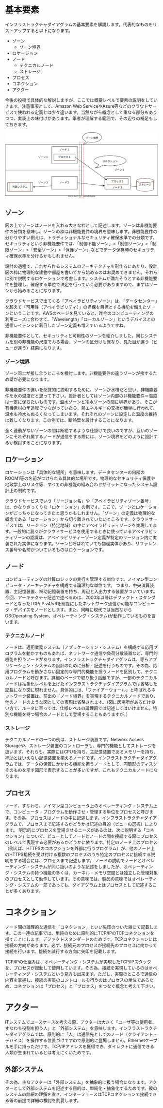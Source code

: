 # 基本要素

インフラストラクチャダイアグラムの基本要素を解説します。代表的なものをリストアップすると以下になります。

* ゾーン
  * ゾーン境界
* ロケーション
* ノード
  * テクニカルノード
  * ストレージ
* プロセス
* コネクション
* アクター

今後の投稿で具体的な解説しますが、ここでは概要レベルで要素の説明をしていきます。注意事項として、Amazon Web ServiceやAzure等などのクラウドサービスで使われる定義とは少々違います。当然ながら概念として重なる部分もありつつ、実装上の味付けがあります。筆者が理解する範囲で、その辺りの補足もしておきます。


![基本要素を含んだダイアグラム](basic_elements_diagram.drawio.svg)

## ゾーン

図の上でゾーンはノードを入れる大きな枠として記述します。ゾーンは非機能要件の分類を意味し、ゾーンの枠は非機能要件の境界を意味します。非機能要件の分かりやすい例えは、トラディショナルなセキュリティ確保水準での分類です。セキュリティという非機能要件では、「制御不能ゾーン」>「制御ゾーン」>「制限ゾーン」>「安全ゾーン」>「保護ゾーン」などでデータ保存時のセキュリティ確保水準を分けるかもしれません。

設計の過程で、これから作るシステムのアーキテクチャを形作るにあたり、設計図の枠に物理的な建物や部屋を書いてから始めるのはお奨めできません。それらは別で説明するロケーションで考慮します。システムが満たそうとする非機能要件を整理し、確保する単位で決定を行っていく必要がありますので、まずはゾーンから始めることになります。

クラウドサービスで出てくる「アベイラビリティゾーン」は、「データセンター」を超えて「可用性（アベイラビリティ）」の担保を目標とする機能を備えたゾーンということです。AWSのページを見ていると、昨今のコンピューティングの利用ニーズに合わせて、「Wavelength」「ローカルゾーン」というデバイスとの通信レイテンシに着目したゾーン定義も増えているようですね。

非機能要件として、セキュリティと可用性のゾーンを紹介しました。同じシステムを別の非機能の尺度でみる場合、ゾーンの区分けも異なり、見た目が違う（ビューが違う）結果になります。


### ゾーン境界

ゾーン同士が接し合うところを検討します。非機能要件の違うゾーンが接するため壁が必要になります。

非機能要件の違いを感覚的に説明するために、ゾーンが水槽だと思い、非機能要件を水の温度だと思って下さい。設計者としてはゾーン内部の非機能要件＝温度は一定に保ちたいものです。温水ゾーンと冷水ゾーンの間に境界があり、そこが有機素材の半透膜でつながっていたら、熱エネルギーの交換が簡単に行われて、温水も冷水もぬるくなってしまいます。それぞれのゾーンに設定した温度の維持は難しくなります。この例では、断熱壁を設計することになります。

全く連動がないゾーンの間は断絶するような仕掛けで良いのですが、互いのゾーンにそれぞれ属するノードが通信をする際には、ゾーン境界をどのように設計するか検討することになります。


## ロケーション

ロケーションは「具体的な場所」を意味します。データセンターの何階のROOM1等の名前がつけられる具体的な場所です。物理的なセキュリティ保護や地政学上のリスク等、すべての非機能の組み合わせがセットになったシステム設計上の制約です。

クラウドサービスでいう「リージョン名」や「アベイラビリティゾーン番号」は、かなりざっくりな「ロケーション」の例です。ここで、ゾーンとロケーションがごっちゃになってきたと思うかもしれません。「ゾーン」の定義は物理的な概念である「ロケーション」から切り離されていたいところです。クラウドサービスでは、リージョン（特定地域）の中にアベイラビリティゾーンを実現してます。一般的に我々がクラウドサービスを使用するときに使っているアベイラビリティゾーンの認識は、アベイラビリティーゾーン定義が特定のリージョン内に実装された実体になります。ゾーンと呼ばれていても物理実体があり、リファレンス番号や名前がついているものはロケーションです。

## ノード

コンピューティングの計算ロジックの実行を管理する単位です。ノイマン型コンピュータ・アーキテクチャを構成する論理的な単位です。
つまり、中央演算装置、主記憶装置、補助記憶装置を持ち、周辺と入出力する装置がついています。今回、アーキテクチャ記述で述べるのは、2000年以降はデファクト・スタンダードとなったTCP/IP v4/v6を前提にしたネットワーク通信が可能なコンピュータ・デバイスをノードとします。また、同時に現代では当然ながらOS(Operating System、オペレーティング・システム)が動作しているものを言います。

### テクニカルノード

ノードは、適用業務システム（アプリケーション・システム）を構成する応用プログラムを動かすものもあれば、ネットワーク通信や負荷分散装置など、専門的機能を担うノードがあります。インフラストラクチャダイアグラムは、専らアプリケーション・システムの設計のために分析・記述を行うものです。その為、応用プログラムを動かさない固定的な専門的機能を担うノードを区別して、テクニカルノードと呼びます。詳細のページで取り扱う話題ですが、一部のテクニカルノードは抽象化レベルを上げたインフラストラクチャダイアグラムでは省略した記載になり図に現れません。具体的には、「ファイアーウォール」と呼ばれるネットワーク装置は、前出の「ノード境界」を実現するテクニカルノードであり、他のノードのような図としての表現は省略されます。（図に居場所があるだけ良い方で、ルータに至っては、仕様レベルの論理図では記述してはいけません。特別な機能を持つ場合のノードとして登場することもありますが。）

### ストレージ

テクニカルノードの一つの例は、ストレージ装置です。Network Access Storageや、ストレージ装置のコントローラも、専門的機能としてストレージを扱います。それらも、実際にはCPUを持ち、主記憶装置であるメモリーを持ち、補助とはいえない記憶装置を抱えるノードです。インフラストラクチャダイアグラムでは、データの保管にかかわる機能を担うノードとして、円筒形のディスクそのものを示す図形で表示することが多いですが、これもテクニカルノードになります。

## プロセス

ノード、すなわち、ノイマン型コンピュータ上のオペレーティング・システム上で、コンピュータ・プログラムを動作させ・管理する単位をプロセスと呼びます。その為、プロセスはノードの中に記述します。インフラストラクチャダイアグラムで、プロセスまで記述するかどうかは記述の目的（ビューの選択）によります。
明示的にプロセスを登場させるニーズがあるのは、次に説明する「コネクション」について、ビューとしてノードとノードの間を接続する際にプロセスのレベルで表現する必要があるかどうかに依ります。特定のノード上のプロセス（例えば、HTTPSのコネクションを外部に行うプログラム）が、他のノード上のHTTPS接続を受け付ける複数のプロセスのうち特定のプロセスに接続する説明をする場合には、プロセスまで記述します。
ノードの説明でノードとオペレーティング・システムが同じ扱いのような記述をしましたが、オペレーティング・システムの持つ機能の多くは、カーネル・メモリ空間とは独立した管理対象のプロセスとして動作しています。その意味では、製品の意味ではオペレーティング・システムの一部であっても、ダイアグラム上はプロセスとして記述することが多くあります。

# コネクション

ノード間の論理的な通信を「コネクション」といい矢印のついた線にて記載します。この一連の記事では、単純のために原則的にTCP/IPのTCPコネクションを指すことにします。デファクトスタンダードのためです。TCPコネクションには接続の方向があります。必ず、接続元のプロセスが接続先のプロセスに向かって接続を行います。接続を試行する方向に矢印を記載します。

TCP/IPの仕組みは、オペレーティング・システムが実現したTCP/IPスタックを、プロセスが起動して使用しています。その為、接続を実現しているのはオペレーティング・システムという見方も出来ます。ただし、実際のところで通信の内容を掌握し、接続の実質のコントロールを行うのはプロセスの単位であるため、コネクションは「プロセス」と「プロセス」をつなぐ概念と考えて下さい。

# アクター

ITシステムでユースケースを考える際、アクターは大きく「ユーザ等の使用者、すなわち役割を担う人」と「外部システム」を意味します。インフラストラクチャダイアグラムでは、原則的に「人」は通信先としてのノード（クライアント・デバイス）を操作する位置づけですので原則的に登場しません。Ethernetケーブルを手に持っただけで、TCP/IPアドレスを獲得でき、ダイレクトに通信できる人類が生まれているとは考えにくいためです。

## 外部システム

その為、主なアクターは「外部システム」を抽象的に扱う場合になります。アクターとして外部システムを記述する目的は、単純化・抽象化するためです。彼のシステムの詳細の理解を省き、インターフェースはTCPコネクションで接続できる等の前提で詳細の検討を割愛します。


